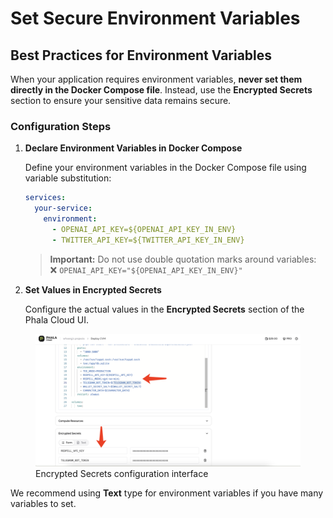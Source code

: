 # Set Secure Environment Variables

## Best Practices for Environment Variables

When your application requires environment variables, **never set them directly in the Docker Compose file**. Instead, use the **Encrypted Secrets** section to ensure your sensitive data remains secure.

### Configuration Steps

1. **Declare Environment Variables in Docker Compose**

   Define your environment variables in the Docker Compose file using variable substitution:
   
   ```yaml
   services:
     your-service:
       environment:
         - OPENAI_API_KEY=${OPENAI_API_KEY_IN_ENV}
         - TWITTER_API_KEY=${TWITTER_API_KEY_IN_ENV}
   ```
   
   > **Important:** Do not use double quotation marks around variables:  
   > ❌ `OPENAI_API_KEY="${OPENAI_API_KEY_IN_ENV}"`

2. **Set Values in Encrypted Secrets**

   Configure the actual values in the **Encrypted Secrets** section of the Phala Cloud UI.

<figure><img src="../../.gitbook/assets/cloud-set-env.png" alt="Setting environment variables in Encrypted Secrets"><figcaption>Encrypted Secrets configuration interface</figcaption></figure>

We recommend using **Text** type for environment variables if you have many variables to set.
